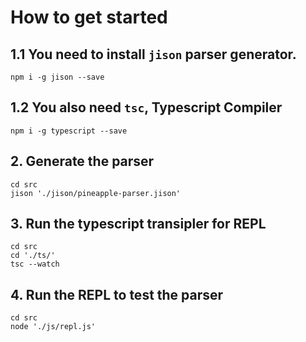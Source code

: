 # How to get started
## 1.1 You need to install `jison` parser generator.
```
npm i -g jison --save
```

## 1.2 You also need `tsc`, Typescript Compiler
```
npm i -g typescript --save
```

## 2. Generate the parser
```
cd src
jison './jison/pineapple-parser.jison'
```

## 3. Run the typescript transipler for REPL
```
cd src
cd './ts/'
tsc --watch
```

## 4. Run the REPL to test the parser
```
cd src
node './js/repl.js'
```